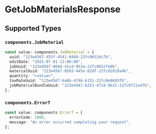 # GetJobMaterialsResponse


## Supported Types

### `components.JobMaterial`

```typescript
const value: components.JobMaterial = {
  uuid: "123e4567-d55f-4541-b940-22fc0652dc7b",
  editDate: "2025-07-01 12:00:00",
  jobUuid: "123e4567-804d-41cd-953a-22fc0652fe0b",
  materialUuid: "123e4567-8503-445e-82df-22fc02810a4b",
  quantity: "<value>",
  taxRateUuid: "123e4567-6a8b-4f46-b151-22fc0e9693fb",
  jobMaterialBundleUuid: "123e4567-b253-4714-9b32-22fc0f21ad7b",
};
```

### `components.ErrorT`

```typescript
const value: components.ErrorT = {
  errorCode: 1000,
  message: "An error occurred completing your request",
};
```

